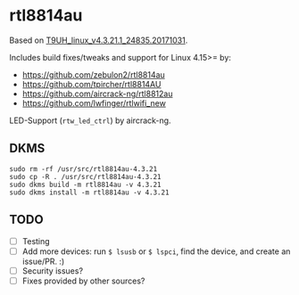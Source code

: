 # rtl8814au

Based on [T9UH_linux_v4.3.21.1_24835.20171031](https://static.tp-link.com/2018/201805/20180508/Archer%20T9UH_180428_Linux_beta.zip).

Includes build fixes/tweaks and support for Linux 4.15>= by:
* https://github.com/zebulon2/rtl8814au
* https://github.com/tpircher/rtl8814AU
* https://github.com/aircrack-ng/rtl8812au
* https://github.com/lwfinger/rtlwifi_new

LED-Support (`rtw_led_ctrl`) by aircrack-ng.

## DKMS

```
sudo rm -rf /usr/src/rtl8814au-4.3.21
sudo cp -R . /usr/src/rtl8814au-4.3.21
sudo dkms build -m rtl8814au -v 4.3.21
sudo dkms install -m rtl8814au -v 4.3.21
```

## TODO
- [ ] Testing
- [ ] Add more devices: run `$ lsusb` or `$ lspci`, find the device, and create an issue/PR. :)
- [ ] Security issues?
- [ ] Fixes provided by other sources?
